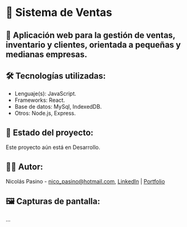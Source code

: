 # 📌 Sistema de Ventas

## 📝 Aplicación web para la gestión de ventas, inventario y clientes, orientada a pequeñas y medianas empresas.

<!-- 
## 🚀 Funcionalidades principales:
- Registro y gestión de productos
- Registro y gestión de ventas
- Aviso de bajo stock
- Módulo de clientes
- Reportes de ventas diarios/mensuales
 -->

## 🛠️ Tecnologías utilizadas:
- Lenguaje(s): JavaScript.
- Frameworks: React.
- Base de datos: MySql, IndexedDB.
- Otros: Node.js, Express.


## 📌 Estado del proyecto:
Este proyecto aún está en Desarrollo.


## 🧑‍💻 Autor:
Nicolás Pasino - nico_pasino@hotmail.com,
[LinkedIn](https://www.linkedin.com/in/nicolas-pasino/) | [Portfolio](https://nicopasino.space)


## 🖼️ Capturas de pantalla:
...
<!-- ... ![texto alternativo explicando la imagen](/assets/images/electrocat.png) -->

<!-- 
💡 Posibles mejoras / Roadmap
...
- Gestión de cuentas
- Exportación de reportes (PDF/Excel)
- Dashboard con gráficos interactivo 
-->

<!--   
⚙️ Instalación y ejecución
...
```bash
  # Clonar el repositorio
  git clone https://github.com/usuario/sistema-ventas.git

  # Ingresar al directorio
  cd sistema-ventas

  # Instalar dependencias
  npm install

  # Ejecutar
  npm start
  ``` -->

<!-- 
📦 Estructura del proyecto (opcional)
...
sistema-ventas/
├── src/
│   ├── components/
│   ├── pages/
│   └── services/
├── public/
└── README.md -->
<!-- (Una breve guía de carpetas y archivos, especialmente si el proyecto es grande). -->
